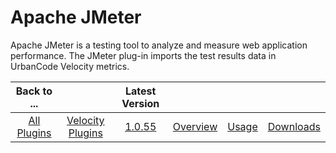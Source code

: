 
# Apache JMeter

Apache JMeter is a testing tool to analyze and measure web application performance. The JMeter plug-in imports the test results
data in UrbanCode Velocity metrics.

|Back to ...||Latest Version||||
| :---: | :---: | :---: | :---: | :---: | :---: |
|[All Plugins](../../index.md)|[Velocity Plugins](../README.md)|[1.0.55](https://raw.githubusercontent.com/UrbanCode/IBM-UCV-PLUGINS/main/files/ucv-ext-jmeter/ucv-ext-jmeter-1.0.55.tar.zip)|[Overview](overview.md)|[Usage](usage.md)|[Downloads](downloads.md)|
